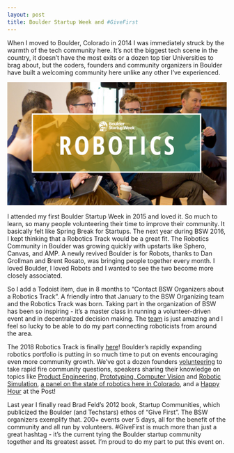 ```yaml
---
layout: post
title: Boulder Startup Week and #GiveFirst
---
```


When I moved to Boulder, Colorado in 2014 I was immediately struck by the warmth of the tech community here. It’s not the biggest tech scene in the country, it doesn’t have the most exits or a dozen top tier Universities to brag about, but the coders, founders and community organizers in Boulder have built a welcoming community here unlike any other I’ve experienced. 

![BSW Robotics Logo](/images/BSW_2018_Track_robotics.jpg)

I attended my first Boulder Startup Week in 2015 and loved it. So much to learn, so many people volunteering their time to improve their community. It basically felt like Spring Break for Startups. The next year during BSW 2016, I kept thinking that a Robotics Track would be a great fit. The Robotics Community in Boulder was growing quickly with upstarts like Sphero, Canvas, and AMP. A newly revived Boulder is for Robots, thanks to Dan Grollman and Brent Rosato, was bringing people together every month. I loved Boulder, I loved Robots and I wanted to see the two become more closely associated. 

So I add a Todoist item, due in 8 months to “Contact BSW Organizers about a Robotics Track”. A friendly intro that January to the BSW Organizing team and the Robotics Track was born. Taking part in the organization of BSW has been so inspiring - it’s a master class in running a volunteer-driven event and in decentralized decision making. The [team](http://boulderstartupweek.com/team) is just amazing and I feel so lucky to be able to do my part connecting roboticists from around the area.

The 2018 Robotics Track is finally [here](https://boulderstartupweek2018.sched.com/overview/type/Robotics)! Boulder’s rapidly expanding robotics portfolio is putting in so much time to put on events encouraging even more community growth. We’ve got a dozen founders [volunteering](https://boulderstartupweek2018.sched.com/event/EWWK/robotics-founder-speed-qa) to take rapid fire community questions, speakers sharing their knowledge on topics like [Product Engineering](https://boulderstartupweek2018.sched.com/event/EWWM/mechanical-electrical-engineering-for-robotic-products), [Prototyping, Computer Vision](https://boulderstartupweek2018.sched.com/event/EU2c/building-smart-robots) and [Robotic Simulation](https://boulderstartupweek2018.sched.com/event/EU2Z/how-to-build-a-1000-robots-without-building-a-1000-robots), [a panel on the state of robotics here in Colorado](https://boulderstartupweek2018.sched.com/event/EU2b/special-edition-bsw-boulder-is-for-robots), and a [Happy Hour](https://boulderstartupweek2018.sched.com/event/EU2Y/joint-boulder-is-for-robots-and-women-in-robotics-happy-hour) at the Post!

Last year I finally read Brad Feld’s 2012 book, Startup Communities, which publicized the Boulder (and Techstars) ethos of “Give First”. The BSW organizers exemplify that. 200+ events over 5 days, all for the benefit of the community and all run by volunteers. #GiveFirst is much more than just a great hashtag - it’s the current tying the Boulder startup community together and its greatest asset. I’m proud to do my part to put this event on.

